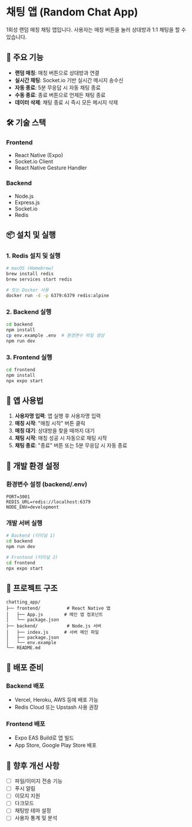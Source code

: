# 채팅 앱 (Random Chat App)

1회성 랜덤 매칭 채팅 앱입니다. 사용자는 매칭 버튼을 눌러 상대방과 1:1 채팅을 할 수 있습니다.

## 🚀 주요 기능

- **랜덤 매칭**: 매칭 버튼으로 상대방과 연결
- **실시간 채팅**: Socket.io 기반 실시간 메시지 송수신
- **자동 종료**: 5분 무응답 시 자동 채팅 종료
- **수동 종료**: 종료 버튼으로 언제든 채팅 종료
- **데이터 삭제**: 채팅 종료 시 즉시 모든 메시지 삭제

## 🛠️ 기술 스택

### Frontend
- React Native (Expo)
- Socket.io Client
- React Native Gesture Handler

### Backend
- Node.js
- Express.js
- Socket.io
- Redis

## 📦 설치 및 실행

### 1. Redis 설치 및 실행
```bash
# macOS (Homebrew)
brew install redis
brew services start redis

# 또는 Docker 사용
docker run -d -p 6379:6379 redis:alpine
```

### 2. Backend 실행
```bash
cd backend
npm install
cp env.example .env  # 환경변수 파일 생성
npm run dev
```

### 3. Frontend 실행
```bash
cd frontend
npm install
npx expo start
```

## 📱 앱 사용법

1. **사용자명 입력**: 앱 실행 후 사용자명 입력
2. **매칭 시작**: "매칭 시작" 버튼 클릭
3. **매칭 대기**: 상대방을 찾을 때까지 대기
4. **채팅 시작**: 매칭 성공 시 자동으로 채팅 시작
5. **채팅 종료**: "종료" 버튼 또는 5분 무응답 시 자동 종료

## 🔧 개발 환경 설정

### 환경변수 설정 (backend/.env)
```
PORT=3001
REDIS_URL=redis://localhost:6379
NODE_ENV=development
```

### 개발 서버 실행
```bash
# Backend (터미널 1)
cd backend
npm run dev

# Frontend (터미널 2)
cd frontend
npx expo start
```

## 📁 프로젝트 구조

```
chatting_app/
├── frontend/          # React Native 앱
│   ├── App.js        # 메인 앱 컴포넌트
│   └── package.json
├── backend/           # Node.js 서버
│   ├── index.js      # 서버 메인 파일
│   ├── package.json
│   └── env.example
└── README.md
```

## 🚀 배포 준비

### Backend 배포
- Vercel, Heroku, AWS 등에 배포 가능
- Redis Cloud 또는 Upstash 사용 권장

### Frontend 배포
- Expo EAS Build로 앱 빌드
- App Store, Google Play Store 배포

## 🔄 향후 개선 사항

- [ ] 파일/이미지 전송 기능
- [ ] 푸시 알림
- [ ] 이모지 지원
- [ ] 다크모드
- [ ] 채팅방 테마 설정
- [ ] 사용자 통계 및 분석 
